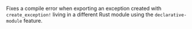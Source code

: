 Fixes a compile error when exporting an exception created with `create_exception!` living in a different Rust module using the `declarative-module` feature.